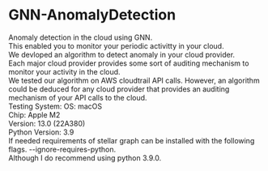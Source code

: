 # GNN-AnomalyDetection
Anomaly detection in the cloud using GNN.  
This enabled you to monitor your periodic activitty in your cloud.  
We devloped an algorithm to detect anomaly in your cloud provider.  
Each major cloud provider provides some sort of auditing mechanism to monitor your activity in the cloud.  
We tested our algorithm on AWS cloudtrail API calls. However, an algorithm could be deduced for any cloud provider that provides an auditing mechanism of your API calls to the cloud.  
Testing System:
OS: macOS  
Chip: Apple M2  
Version: 13.0 (22A380)  
Python Version: 3.9  
If needed requirements of stellar graph can be installed with the following flags. --ignore-requires-python.  
Although I do recommend using python 3.9.0.
